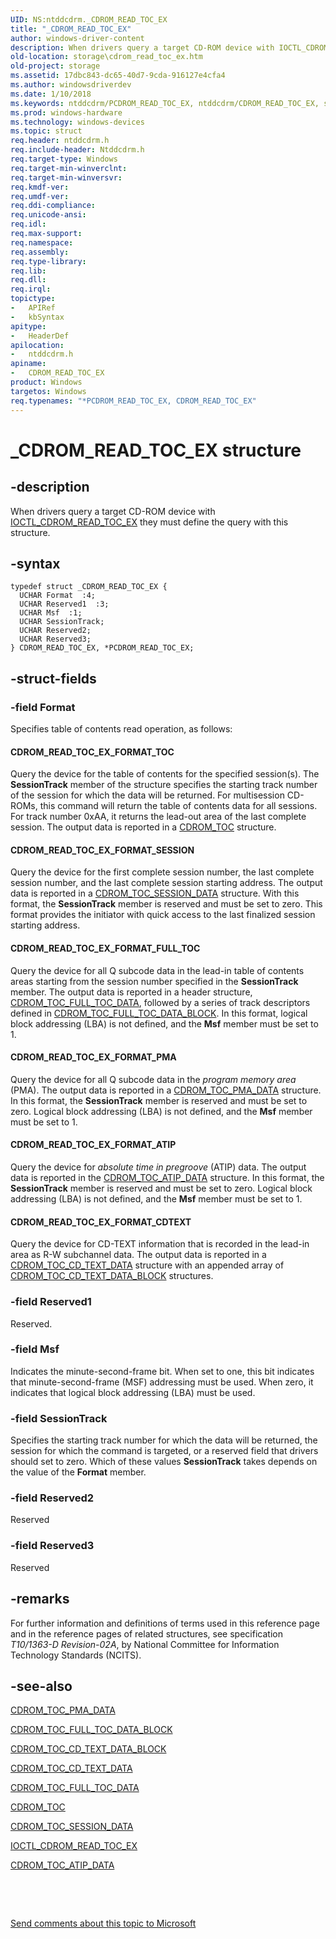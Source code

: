 ```yaml
---
UID: NS:ntddcdrm._CDROM_READ_TOC_EX
title: "_CDROM_READ_TOC_EX"
author: windows-driver-content
description: When drivers query a target CD-ROM device with IOCTL_CDROM_READ_TOC_EX they must define the query with this structure.
old-location: storage\cdrom_read_toc_ex.htm
old-project: storage
ms.assetid: 17dbc843-dc65-40d7-9cda-916127e4cfa4
ms.author: windowsdriverdev
ms.date: 1/10/2018
ms.keywords: ntddcdrm/PCDROM_READ_TOC_EX, ntddcdrm/CDROM_READ_TOC_EX, storage.cdrom_read_toc_ex, *PCDROM_READ_TOC_EX, structs-CD-ROM_b12c5d5a-b319-4122-be7f-721bd384dbf2.xml, PCDROM_READ_TOC_EX, CDROM_READ_TOC_EX, _CDROM_READ_TOC_EX, PCDROM_READ_TOC_EX structure pointer [Storage Devices], CDROM_READ_TOC_EX structure [Storage Devices]
ms.prod: windows-hardware
ms.technology: windows-devices
ms.topic: struct
req.header: ntddcdrm.h
req.include-header: Ntddcdrm.h
req.target-type: Windows
req.target-min-winverclnt: 
req.target-min-winversvr: 
req.kmdf-ver: 
req.umdf-ver: 
req.ddi-compliance: 
req.unicode-ansi: 
req.idl: 
req.max-support: 
req.namespace: 
req.assembly: 
req.type-library: 
req.lib: 
req.dll: 
req.irql: 
topictype:
-	APIRef
-	kbSyntax
apitype:
-	HeaderDef
apilocation:
-	ntddcdrm.h
apiname:
-	CDROM_READ_TOC_EX
product: Windows
targetos: Windows
req.typenames: "*PCDROM_READ_TOC_EX, CDROM_READ_TOC_EX"
---
```


# _CDROM_READ_TOC_EX structure


## -description


When drivers query a target CD-ROM device with <a href="..\ntddcdrm\ni-ntddcdrm-ioctl_cdrom_read_toc_ex.md">IOCTL_CDROM_READ_TOC_EX</a> they must define the query with this structure. 


## -syntax


````
typedef struct _CDROM_READ_TOC_EX {
  UCHAR Format  :4;
  UCHAR Reserved1  :3;
  UCHAR Msf  :1;
  UCHAR SessionTrack;
  UCHAR Reserved2;
  UCHAR Reserved3;
} CDROM_READ_TOC_EX, *PCDROM_READ_TOC_EX;
````


## -struct-fields




### -field Format

Specifies table of contents read operation, as follows:














#### CDROM_READ_TOC_EX_FORMAT_TOC

Query the device for the table of contents for the specified session(s). The <b>SessionTrack</b> member of the structure specifies the starting track number of the session for which the data will be returned. For multisession CD-ROMs, this command will return the table of contents data for all sessions. For track number 0xAA, it returns the lead-out area of the last complete session. The output data is reported in a <a href="..\ntddcdrm\ns-ntddcdrm-_cdrom_toc.md">CDROM_TOC</a> structure.


#### CDROM_READ_TOC_EX_FORMAT_SESSION

Query the device for the first complete session number, the last complete session number, and the last complete session starting address. The output data is reported in a <a href="..\ntddcdrm\ns-ntddcdrm-_cdrom_toc_session_data.md">CDROM_TOC_SESSION_DATA</a> structure. With this format, the <b>SessionTrack</b> member is reserved and must be set to zero. This format provides the initiator with quick access to the last finalized session starting address. 


#### CDROM_READ_TOC_EX_FORMAT_FULL_TOC

Query the device for all Q subcode data in the lead-in table of contents areas starting from the session number specified in the <b>SessionTrack</b> member. The output data is reported in a header structure, <a href="..\ntddcdrm\ns-ntddcdrm-_cdrom_toc_full_toc_data.md">CDROM_TOC_FULL_TOC_DATA</a>, followed by a series of track descriptors defined in <a href="..\ntddcdrm\ns-ntddcdrm-_cdrom_toc_full_toc_data_block.md">CDROM_TOC_FULL_TOC_DATA_BLOCK</a>. In this format, logical block addressing (LBA) is not defined, and the <b>Msf</b> member must be set to 1.


#### CDROM_READ_TOC_EX_FORMAT_PMA

Query the device for all Q subcode data in the <i>program memory area</i> (PMA). The output data is reported in a <a href="..\ntddcdrm\ns-ntddcdrm-_cdrom_toc_pma_data.md">CDROM_TOC_PMA_DATA</a> structure. In this format, the <b>SessionTrack</b> member is reserved and must be set to zero. Logical block addressing (LBA) is not defined, and the <b>Msf</b> member must be set to 1.


#### CDROM_READ_TOC_EX_FORMAT_ATIP

Query the device for <i>absolute time in pregroove</i> (ATIP) data. The output data is reported in the <a href="..\ntddcdrm\ns-ntddcdrm-_cdrom_toc_atip_data.md">CDROM_TOC_ATIP_DATA</a> structure. In this format, the <b>SessionTrack</b> member is reserved and must be set to zero. Logical block addressing (LBA) is not defined, and the <b>Msf</b> member must be set to 1.


#### CDROM_READ_TOC_EX_FORMAT_CDTEXT

Query the device for CD-TEXT information that is recorded in the lead-in area as R-W subchannel data. The output data is reported in a <a href="..\ntddcdrm\ns-ntddcdrm-_cdrom_toc_cd_text_data.md">CDROM_TOC_CD_TEXT_DATA</a> structure with an appended array of <a href="..\ntddcdrm\ns-ntddcdrm-_cdrom_toc_cd_text_data_block.md">CDROM_TOC_CD_TEXT_DATA_BLOCK</a> structures.


### -field Reserved1

Reserved. 


### -field Msf

Indicates the minute-second-frame bit. When set to one, this bit indicates that minute-second-frame (MSF) addressing must be used. When zero, it indicates that logical block addressing (LBA) must be used. 


### -field SessionTrack

Specifies the starting track number for which the data will be returned, the session for which the command is targeted, or a reserved field that drivers should set to zero. Which of these values <b>SessionTrack</b> takes depends on the value of the <b>Format</b> member. 


### -field Reserved2

Reserved


### -field Reserved3

Reserved


## -remarks


For further information and definitions of terms used in this reference page and in the reference pages of related structures, see specification <i>T10/1363-D Revision-02A</i>, by National Committee for Information Technology Standards (NCITS).



## -see-also

<a href="..\ntddcdrm\ns-ntddcdrm-_cdrom_toc_pma_data.md">CDROM_TOC_PMA_DATA</a>

<a href="..\ntddcdrm\ns-ntddcdrm-_cdrom_toc_full_toc_data_block.md">CDROM_TOC_FULL_TOC_DATA_BLOCK</a>

<a href="..\ntddcdrm\ns-ntddcdrm-_cdrom_toc_cd_text_data_block.md">CDROM_TOC_CD_TEXT_DATA_BLOCK</a>

<a href="..\ntddcdrm\ns-ntddcdrm-_cdrom_toc_cd_text_data.md">CDROM_TOC_CD_TEXT_DATA</a>

<a href="..\ntddcdrm\ns-ntddcdrm-_cdrom_toc_full_toc_data.md">CDROM_TOC_FULL_TOC_DATA</a>

<a href="..\ntddcdrm\ns-ntddcdrm-_cdrom_toc.md">CDROM_TOC</a>

<a href="..\ntddcdrm\ns-ntddcdrm-_cdrom_toc_session_data.md">CDROM_TOC_SESSION_DATA</a>

<a href="..\ntddcdrm\ni-ntddcdrm-ioctl_cdrom_read_toc_ex.md">IOCTL_CDROM_READ_TOC_EX</a>

<a href="..\ntddcdrm\ns-ntddcdrm-_cdrom_toc_atip_data.md">CDROM_TOC_ATIP_DATA</a>

 

 

<a href="mailto:wsddocfb@microsoft.com?subject=Documentation%20feedback [storage\storage]:%20CDROM_READ_TOC_EX structure%20 RELEASE:%20(1/10/2018)&amp;body=%0A%0APRIVACY STATEMENT%0A%0AWe use your feedback to improve the documentation. We don't use your email address for any other purpose, and we'll remove your email address from our system after the issue that you're reporting is fixed. While we're working to fix this issue, we might send you an email message to ask for more info. Later, we might also send you an email message to let you know that we've addressed your feedback.%0A%0AFor more info about Microsoft's privacy policy, see http://privacy.microsoft.com/en-us/default.aspx." title="Send comments about this topic to Microsoft">Send comments about this topic to Microsoft</a>

